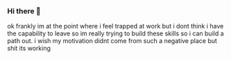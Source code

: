 ### Hi there 👋
ok frankly im at the point where i feel trapped at work but i dont think i have the capability to leave so im really trying to build these skills so i can build a path out.
i wish my motivation didnt come from such a negative place but shit its working

<!--
**new-code-who-dis/new-code-who-dis** is a ✨ _special_ ✨ repository because its `README.md` (this file) appears on your GitHub profile.

Here are some ideas to get you started:

- 🔭 I’m currently working on ...
- 🌱 I’m currently learning ...
- 👯 I’m looking to collaborate on ...
- 🤔 I’m looking for help with ...
- 💬 Ask me about ...
- 📫 How to reach me: ...
- 😄 Pronouns: ...
- ⚡ Fun fact: ...
-->
